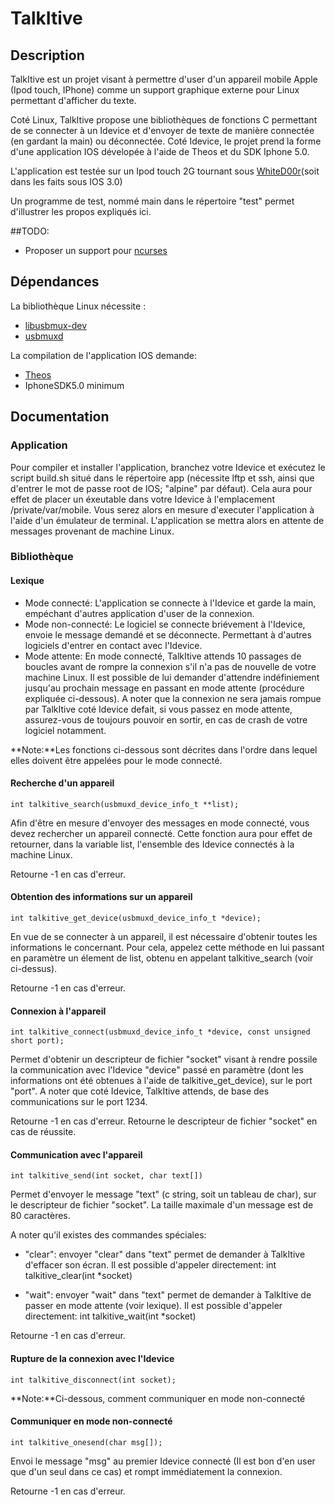 # TalkItive 

## Description

TalkItive est un projet visant à permettre d'user d'un appareil mobile Apple (Ipod touch, IPhone)
comme un support graphique externe pour Linux permettant d'afficher du texte.

Coté Linux, TalkItive propose une bibliothèques de fonctions C permettant de se connecter à un Idevice et d'envoyer de texte de manière connectée (en gardant la main) ou déconnectée.
Coté Idevice, le projet prend la forme d'une application IOS dévelopée à l'aide de Theos et du SDK Iphone 5.0.

L'application est testée sur un Ipod touch 2G tournant sous [WhiteD00r](http://www.whited00r.com/index?lang=en)(soit dans les faits sous IOS 3.0)

Un programme de test, nommé main dans le répertoire "test" permet d'illustrer les propos expliqués ici. 

##TODO:

* Proposer un support pour [ncurses](http://www.cyberciti.biz/faq/linux-install-ncurses-library-headers-on-debian-ubuntu-centos-fedora/)

## Dépendances

La bibliothèque Linux nécessite : 

* [libusbmux-dev](https://packages.debian.org/jessie/libusbmuxd-dev)
* [usbmuxd](https://packages.debian.org/sid/utils/usbmuxd)

La compilation de l'application IOS demande:

* [Theos](http://iphonedevwiki.net/index.php/Theos/Setup) 
* IphoneSDK5.0 minimum

## Documentation

### Application

Pour compiler et installer l'application, branchez votre Idevice et exécutez le script build.sh situé dans le répertoire app (nécessite lftp et ssh, ainsi que d'entrer le mot de passe root de IOS; "alpine" par défaut).
Cela aura pour effet de placer un éxeutable dans votre Idevice à l'emplacement /private/var/mobile. Vous serez alors en mesure d'executer l'application à l'aide d'un émulateur de terminal. 
L'application se mettra alors en attente de messages provenant de machine Linux.

### Bibliothèque

#### Lexique 

* Mode connecté: L'application se connecte à l'Idevice et garde la main, empéchant d'autres application d'user de la connexion.
* Mode non-connecté: Le logiciel se connecte briévement à l'Idevice, envoie le message demandé et se déconnecte. Permettant à d'autres logiciels d'entrer en contact avec l'Idevice.
* Mode attente: En mode connecté, TalkItive attends 10 passages de boucles avant de rompre la connexion s'il n'a pas de nouvelle de votre machine Linux. Il est possible de lui demander d'attendre indéfiniement jusqu'au prochain message en passant en mode attente (procédure expliquée ci-dessous). A noter que la connexion ne sera jamais rompue par TalkItive coté Idevice defait, si vous passez en mode attente, assurez-vous de toujours pouvoir en sortir, en cas de crash de votre logiciel notamment.


**Note:**Les fonctions ci-dessous sont décrites dans l'ordre dans lequel elles doivent être appelées pour le mode connecté.

#### Recherche d'un appareil

    int talkitive_search(usbmuxd_device_info_t **list);

Afin d'être en mesure d'envoyer des messages en mode connecté, vous devez rechercher un appareil connecté. Cette fonction aura pour effet de retourner, dans la variable list, l'ensemble des Idevice connectés à la machine Linux.

Retourne -1 en cas d'erreur.

#### Obtention des informations sur un appareil 

    int talkitive_get_device(usbmuxd_device_info_t *device);

En vue de se connecter à un appareil, il est nécessaire d'obtenir toutes les informations le concernant. Pour cela, appelez cette méthode en lui passant en paramètre un élement de list, obtenu en appelant talkitive_search (voir ci-dessus).

Retourne -1 en cas d'erreur.

#### Connexion à l'appareil 

    int talkitive_connect(usbmuxd_device_info_t *device, const unsigned short port);

Permet d'obtenir un descripteur de fichier "socket" visant à rendre possile la communication avec l'Idevice "device" passé en paramètre (dont les informations ont été obtenues à l'aide de talkitive_get_device), sur le port "port". A noter que coté Idevice, TalkItive attends, de base des communications sur le port 1234.

Retourne -1 en cas d'erreur. 
Retourne le descripteur de fichier "socket" en cas de réussite.

#### Communication avec l'appareil

    int talkitive_send(int socket, char text[])

Permet d'envoyer le message "text" (c string, soit un tableau de char), sur le descripteur de fichier "socket". La taille maximale d'un message est de 80 caractères.

A noter qu'il existes des commandes spéciales: 

* "clear": envoyer "clear" dans "text" permet de demander à TalkItive d'effacer son écran.
Il est possible d'appeler  directement:
    int talkitive_clear(int *socket)


* "wait": envoyer "wait" dans "text" permet de demander à TalkItive de passer en mode attente (voir lexique). 
Il est possible d'appeler  directement:
    int talkitive_wait(int *socket)

Retourne -1 en cas d'erreur.

#### Rupture de la connexion avec l'Idevice

    int talkitive_disconnect(int socket);

**Note:**Ci-dessous, comment communiquer en mode non-connecté

#### Communiquer en mode non-connecté

    int talkitive_onesend(char msg[]);

Envoi le message "msg" au premier Idevice connecté (Il est bon d'en user que d'un seul dans ce cas) et rompt immédiatement la connexion. 

Retourne -1 en cas d'erreur.
